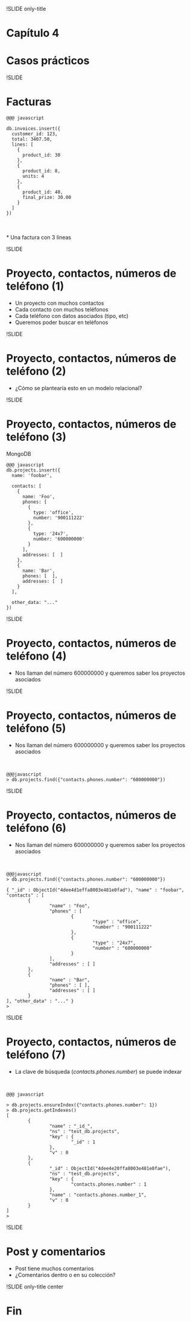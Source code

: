 !SLIDE only-title

# Capítulo 4 #

# Casos prácticos #

!SLIDE

# Facturas #

    @@@ javascript

    db.invoices.insert({
      customer_id: 123,
      total: 3407.50,
      lines: [
        {
          product_id: 30
        },
        {
          product_id: 8,
          units: 4
        },
        {
          product_id: 40,
          final_prize: 30.00
        }
      ]
    })

<br>
<br>
* Una factura con 3 líneas

!SLIDE
# Proyecto, contactos, números de teléfono (1) #

* Un proyecto con muchos contactos
* Cada contacto con muchos teléfonos
* Cada teléfono con datos asociados (tipo, etc)
* Queremos poder buscar en teléfonos

!SLIDE
# Proyecto, contactos, números de teléfono (2) #

* ¿Cómo se plantearía esto en un modelo relacional?

!SLIDE
# Proyecto, contactos, números de teléfono (3) #

MongoDB

    @@@ javascript
    db.projects.insert({
      name: 'foobar',

      contacts: [
        {
          name: 'Foo',
          phones: [
            {
              type: 'office',
              number: '900111222'
            },
            {
              type: '24x7',
              number: '600000000'
            }
          ],
          addresses: [  ]
        },
        {
          name: 'Bar',
          phones: [  ],
          addresses: [  ]
        }
      ],

      other_data: "..."
    })

!SLIDE
# Proyecto, contactos, números de teléfono (4) #

* Nos llaman del número 600000000 y queremos saber los proyectos asociados

!SLIDE
# Proyecto, contactos, números de teléfono (5) #

* Nos llaman del número 600000000 y queremos saber los proyectos asociados

<br>

    @@@javascript
    > db.projects.find({"contacts.phones.number": "600000000"})     


!SLIDE
# Proyecto, contactos, números de teléfono (6) #

* Nos llaman del número 600000000 y queremos saber los proyectos asociados

<br>

    @@@javascript
    > db.projects.find({"contacts.phones.number": "600000000"})     

    { "_id" : ObjectId("4dee4d1effa8003e481e0fad"), "name" : "foobar", "contacts" : [
            {
                    "name" : "Foo",
                    "phones" : [
                            {
                                    "type" : "office",
                                    "number" : "900111222"
                            },
                            {
                                    "type" : "24x7",
                                    "number" : "600000000"
                            }
                    ],
                    "addresses" : [ ]
            },
            {
                    "name" : "Bar",
                    "phones" : [ ],
                    "addresses" : [ ]
            }
    ], "other_data" : "..." }
    > 

!SLIDE
# Proyecto, contactos, números de teléfono (7) #

* La clave de búsqueda (*contacts.phones.number*) se puede indexar

<br>

    @@@ javascript

    > db.projects.ensureIndex({"contacts.phones.number": 1})
    > db.projects.getIndexes()                              
    [
            {
                    "name" : "_id_",
                    "ns" : "test_db.projects",
                    "key" : {
                            "_id" : 1
                    },
                    "v" : 0
            },
            {
                    "_id" : ObjectId("4dee4e20ffa8003e481e0fae"),
                    "ns" : "test_db.projects",
                    "key" : {
                            "contacts.phones.number" : 1
                    },
                    "name" : "contacts.phones.number_1",
                    "v" : 0
            }
    ]
    > 

!SLIDE
# Post y comentarios #

* Post tiene muchos comentarios
* ¿Comentarios dentro o en su colección?

!SLIDE only-title center
# Fin #
